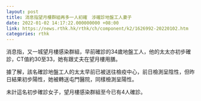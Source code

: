 ```yaml
---
layout: post
title: 消息指望月樓群組再多一人初確　涉確診地盤工人妻子
date: 2022-01-02 14:17:22.000000000 +08:00
link: https://news.rthk.hk/rthk/ch/component/k2/1626992-20220102.htm
categories: rthk
---
```


消息指，又一城望月樓感染群組，早前確診的34歲地盤工人，他的太太亦初步確診，CT值約30至33，她有跟丈夫在望月樓用膳。

據了解，該名確診地盤工人的太太早前已被送往檢疫中心，前日檢測呈陰性，但昨日結果初步陽性，她被轉送屯門醫院，同樣檢測呈陽性。

未計這名初步確診女子，望月樓感染群組至今已有4人確診。

